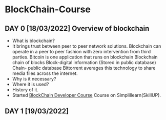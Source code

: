 # BlockChain-Course
## DAY 0 [18/03/2022] Overview of blockchain
* What is blockchain?
* It brings trust between peer to peer network solutions. Blockchain can operate in a peer to peer fashion with zero intervention from third parties. Bitcoin is one application that runs on blockchain Blockchain chain of blocks Block-digital information (Stored in public database) Chain- public database Bittorrent averages this technology to share media files across the internet.
* Why is it necessary?
* Where it is used?
* History of it.
* Started [BlockChain Developer Course](https://lms.simplilearn.com/courses/3111/Blockchain-Certification-Training/syllabus) Course on Simplillearn(SkillUP).
## DAY 1 [19/03/2022] 
